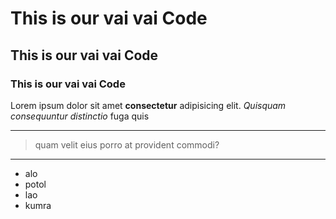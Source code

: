 # This is our vai vai Code
## This is our vai vai Code
### This is our vai vai Code


Lorem ipsum dolor sit amet **consectetur** adipisicing elit. *Quisquam consequuntur distinctio* fuga quis 

---
    
>quam velit eius porro at provident commodi?

---

- alo
- potol
- lao
- kumra 

